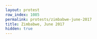 ```yaml
---
layout: protest
row_index: 1085
permalink: protests/zimbabwe-june-2017
title: Zimbabwe, June 2017
hidden: true
---
```

